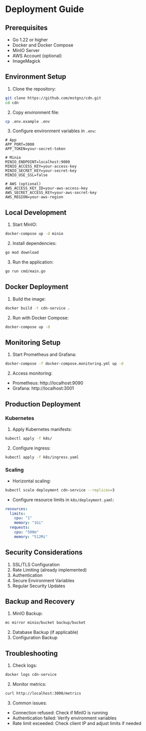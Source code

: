 # Deployment Guide

## Prerequisites
- Go 1.22 or higher
- Docker and Docker Compose
- MinIO Server
- AWS Account (optional)
- ImageMagick

## Environment Setup

1. Clone the repository:
```bash
git clone https://github.com/mstgnz/cdn.git
cd cdn
```

2. Copy environment file:
```bash
cp .env.example .env
```

3. Configure environment variables in `.env`:
```env
# App
APP_PORT=3000
APP_TOKEN=your-secret-token

# Minio
MINIO_ENDPOINT=localhost:9000
MINIO_ACCESS_KEY=your-access-key
MINIO_SECRET_KEY=your-secret-key
MINIO_USE_SSL=false

# AWS (optional)
AWS_ACCESS_KEY_ID=your-aws-access-key
AWS_SECRET_ACCESS_KEY=your-aws-secret-key
AWS_REGION=your-aws-region
```

## Local Development

1. Start MinIO:
```bash
docker-compose up -d minio
```

2. Install dependencies:
```bash
go mod download
```

3. Run the application:
```bash
go run cmd/main.go
```

## Docker Deployment

1. Build the image:
```bash
docker build -t cdn-service .
```

2. Run with Docker Compose:
```bash
docker-compose up -d
```

## Monitoring Setup

1. Start Prometheus and Grafana:
```bash
docker-compose -f docker-compose.monitoring.yml up -d
```

2. Access monitoring:
- Prometheus: http://localhost:9090
- Grafana: http://localhost:3001

## Production Deployment

### Kubernetes

1. Apply Kubernetes manifests:
```bash
kubectl apply -f k8s/
```

2. Configure ingress:
```bash
kubectl apply -f k8s/ingress.yaml
```

### Scaling

- Horizontal scaling:
```bash
kubectl scale deployment cdn-service --replicas=3
```

- Configure resource limits in `k8s/deployment.yaml`:
```yaml
resources:
  limits:
    cpu: "1"
    memory: "1Gi"
  requests:
    cpu: "500m"
    memory: "512Mi"
```

## Security Considerations

1. SSL/TLS Configuration
2. Rate Limiting (already implemented)
3. Authentication
4. Secure Environment Variables
5. Regular Security Updates

## Backup and Recovery

1. MinIO Backup:
```bash
mc mirror minio/bucket backup/bucket
```

2. Database Backup (if applicable)
3. Configuration Backup

## Troubleshooting

1. Check logs:
```bash
docker logs cdn-service
```

2. Monitor metrics:
```bash
curl http://localhost:3000/metrics
```

3. Common issues:
- Connection refused: Check if MinIO is running
- Authentication failed: Verify environment variables
- Rate limit exceeded: Check client IP and adjust limits if needed 